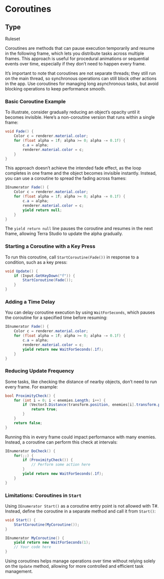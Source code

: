 # Coroutines

## Type
Ruleset

Coroutines are methods that can pause execution temporarily and resume in the following frame, which lets you distribute tasks across multiple frames. This approach is useful for procedural animations or sequential events over time, especially if they don’t need to happen every frame.

It’s important to note that coroutines are not separate threads; they still run on the main thread, so synchronous operations can still block other actions in the app. Use coroutines for managing long asynchronous tasks, but avoid blocking operations to keep performance smooth.

### **Basic Coroutine Example**

To illustrate, consider gradually reducing an object’s opacity until it becomes invisible. Here’s a non-coroutine version that runs within a single frame:

```csharp
void Fade() {
    Color c = renderer.material.color;
    for (float alpha = 1f; alpha >= 0; alpha -= 0.1f) {
        c.a = alpha;
        renderer.material.color = c;
    }
}

```

This approach doesn’t achieve the intended fade effect, as the loop completes in one frame and the object becomes invisible instantly. Instead, you can use a coroutine to spread the fading across frames:

```csharp
IEnumerator Fade() {
    Color c = renderer.material.color;
    for (float alpha = 1f; alpha >= 0; alpha -= 0.1f) {
        c.a = alpha;
        renderer.material.color = c;
        yield return null;
    }
}

```

The `yield return null` line pauses the coroutine and resumes in the next frame, allowing Terra Studio to update the alpha gradually.

### **Starting a Coroutine with a Key Press**

To run this coroutine, call `StartCoroutine(Fade())` in response to a condition, such as a key press:

```csharp
void Update() {
    if (Input.GetKeyDown("f")) {
        StartCoroutine(Fade());
    }
}

```

### **Adding a Time Delay**

You can delay coroutine execution by using `WaitForSeconds`, which pauses the coroutine for a specified time before resuming:

```csharp
IEnumerator Fade() {
    Color c = renderer.material.color;
    for (float alpha = 1f; alpha >= 0; alpha -= 0.1f) {
        c.a = alpha;
        renderer.material.color = c;
        yield return new WaitForSeconds(.1f);
    }
}

```

### **Reducing Update Frequency**

Some tasks, like checking the distance of nearby objects, don’t need to run every frame. For example:

```csharp
bool ProximityCheck() {
    for (int i = 0; i < enemies.Length; i++) {
        if (Vector3.Distance(transform.position, enemies[i].transform.position) < dangerDistance) {
            return true;
        }
    }
    return false;
}

```

Running this in every frame could impact performance with many enemies. Instead, a coroutine can perform this check at intervals:

```csharp
IEnumerator DoCheck() {
    for(;;) {
        if (ProximityCheck()) {
            // Perform some action here
        }
        yield return new WaitForSeconds(.1f);
    }
}

```

### **Limitations: Coroutines in `Start`**

Using `IEnumerator Start()` as a coroutine entry point is not allowed with T#. Instead, define the coroutine in a separate method and call it from `Start()`:

```csharp
void Start() {
    StartCoroutine(MyCoroutine());
}

IEnumerator MyCoroutine() {
    yield return new WaitForSeconds(1);
    // Your code here
}

```

Using coroutines helps manage operations over time without relying solely on the `Update` method, allowing for more controlled and efficient task management.